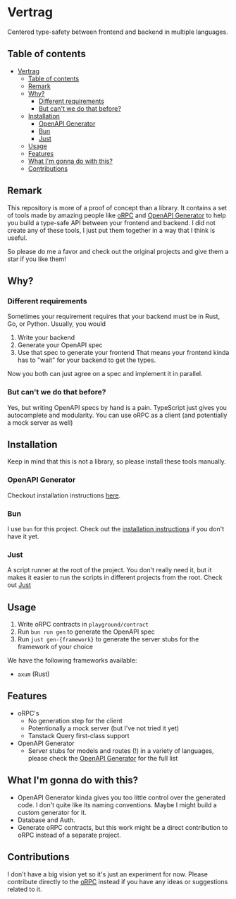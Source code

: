 # Vertrag

Centered type-safety between frontend and backend in multiple languages.

## Table of contents
- [Vertrag](#vertrag)
  - [Table of contents](#table-of-contents)
  - [Remark](#remark)
  - [Why?](#why)
    - [Different requirements](#different-requirements)
    - [But can't we do that before?](#but-cant-we-do-that-before)
  - [Installation](#installation)
    - [OpenAPI Generator](#openapi-generator)
    - [Bun](#bun)
    - [Just](#just)
  - [Usage](#usage)
  - [Features](#features)
  - [What I'm gonna do with this?](#what-im-gonna-do-with-this)
  - [Contributions](#contributions)

## Remark

This repository is more of a proof of concept than a library. 
It contains a set of tools made by amazing people like [oRPC](https://orpc.unnoq.com/) and [OpenAPI Generator](https://openapi-generator.tech/) to help you build a type-safe API between your frontend and backend.
I did not create any of these tools, I just put them together in a way that I think is useful.

So please do me a favor and check out the original projects and give them a star if you like them!

## Why?

### Different requirements

Sometimes your requirement requires that your backend must be in Rust, Go, or Python. Usually, you would
  1. Write your backend
  2. Generate your OpenAPI spec
  3. Use that spec to generate your frontend
That means your frontend kinda has to "wait" for your backend to get the types. 

Now you both can just agree on a spec and implement it in parallel.

### But can't we do that before?

Yes, but writing OpenAPI specs by hand is a pain. 
TypeScript just gives you autocomplete and modularity. 
You can use oRPC as a client (and potentially a mock server as well)

## Installation

Keep in mind that this is not a library, so please install these tools manually.

### OpenAPI Generator

Checkout installation instructions [here](https://openapi-generator.tech/docs/installation).

### Bun

I use `bun` for this project. Check out the [installation instructions](https://bun.sh/docs/installation) if you don't have it yet.

### Just

A script runner at the root of the project. You don't really need it, but it makes it easier to run the scripts in different projects from the root. Check out [Just](https://github.com/casey/just)

## Usage

1. Write oRPC contracts in `playground/contract`
2. Run `bun run gen` to generate the OpenAPI spec
3. Run `just gen-{framework}` to generate the server stubs for the framework of your choice

We have the following frameworks available:
- `axum` (Rust)

## Features

- oRPC's
  - No generation step for the client
  - Potentionally a mock server (but I've not tried it yet)
  - Tanstack Query first-class support
- OpenAPI Generator
  - Server stubs for models and routes (!) in a variety of languages, please check the [OpenAPI Generator](https://openapi-generator.tech/docs/generators) for the full list

## What I'm gonna do with this?

- OpenAPI Generator kinda gives you too little control over the generated code. I don't quite like its naming conventions. Maybe I might build a custom generator for it.
- Database and Auth.
- Generate oRPC contracts, but this work might be a direct contribution to oRPC instead of a separate project.

## Contributions

I don't have a big vision yet so it's just an experiment for now.
Please contribute directly to the [oRPC](https://github.com/unnoq/orpc/discussions) instead if you have any ideas or suggestions related to it.